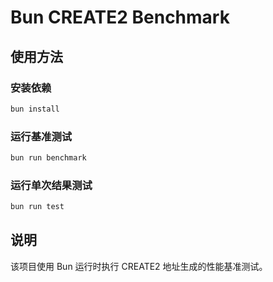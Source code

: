 # Bun CREATE2 Benchmark

## 使用方法

### 安装依赖
```bash
bun install
```

### 运行基准测试
```bash
bun run benchmark
```

### 运行单次结果测试
```bash
bun run test
```

## 说明
该项目使用 Bun 运行时执行 CREATE2 地址生成的性能基准测试。